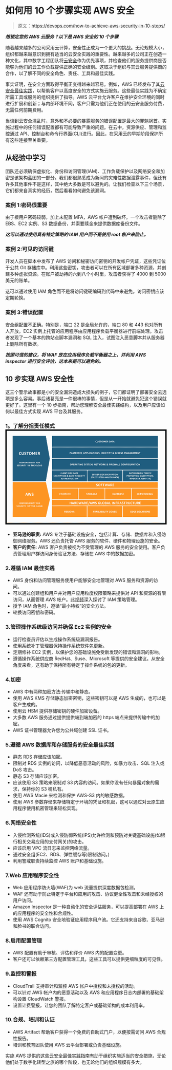 # 如何用 10 个步骤实现 AWS 安全

> 原文：<https://devops.com/how-to-achieve-aws-security-in-10-steps/>

***想锁定您的 AWS 云服务？以下是 AWS 安全的 10 个步骤***

随着越来越多的公司采用云计算，安全性正成为一个更大的挑战。无论规模大小，组织都越来越意识到拥有适当的云安全实践的重要性。越来越多的公司正在创造一种文化，其中数字工程团队将[云安全](https://devops.com/practical-approaches-to-long-term-cloud-native-security/)作为优先事项，并检查他们的服务提供商是否能够为他们的云工作负载提供正确的安全级别。这取决于组织与其云服务提供商的合作，以了解不同的安全角色、责任、工具和最佳实践。

事实证明，在安全方面取得平衡正变得越来越容易。例如，AWS 已经发布了其[云安全最佳实践](https://aws.github.io/aws-eks-best-practices/)，以帮助客户以高度安全的方式实施云服务。这些最佳实践为不确定所需工具或服务的组织提供了指导。AWS 云平台允许客户在维护安全环境的同时进行扩展和创新；与内部环境不同，客户只需为他们正在使用的云安全服务付费，无需任何前期费用。

当谈到云安全混乱时，意外和不必要的暴露服务的错误配置是最大的罪魁祸首。实施过程中的任何错误配置都有可能导致严重的问题。在云中，资源供应、管理和监控通过 API、控制台和命令行界面(CLI)进行。因此，在采用云的早期阶段保护所有这些连接至关重要。

## 从经验中学习

团队还必须确保虚拟化、身份和访问管理(IAM)、工作负载保护以及网络安全和加密是该架构蓝图的一部分。我们都很熟悉成为新闻的灾难性数据泄露事件，但还有许多其他事件不是这样，其中绝大多数是可以避免的。让我们检查以下三个场景，它们都来自真实的经历，然后看看如何避免该漏洞。

### 案例 1:密码很重要

由于根用户密码较弱，加上未配置 MFA，AWS 帐户遭到破坏。一个攻击者删除了 EBS、EC2 实例、S3 数据备份，并索要赎金来提供数据库备份文件。

***这可以通过使用具有特定策略的 IAM 用户而不是使用 root 帐户来防止。***

### 案例 2:可见的访问键

开发人员在脚本中发布了 AWS 访问和秘密访问密钥的开发帐户凭证，这些凭证位于公共 Git 存储库中。利用这些密钥，攻击者可以在所有区域部署多种资源，并创建多种虚拟资源。在账户被劫持的六到八个小时里，攻击者获得了 4000 到 5000 美元的账单。

这可以通过使用 IAM 角色而不是将访问键硬编码到代码中来避免。访问密钥应该定期轮换。

### 案例 3:错误配置

安全组配置不正确。特别是，端口 22 是全局允许的，端口 80 和 443 也对所有人开放。EC2 实例上托管的应用程序由应用程序负载平衡器进行前端处理。攻击者发现了一个基本的跨站点脚本漏洞和 SQL 注入，试图注入恶意脚本并从服务器上删除所有数据。

***按照可信的建议，将 WAF 放在应用程序负载平衡器之上，并利用 AWS inspector 进行安全评估，这本来是可以避免的。***

## 10 步实现 AWS 安全性

这三个警示故事都是小的安全漏洞造成大损失的例子，它们都证明了部署安全云选项是多么容易。事后诸葛亮是一件很棒的事情，但是从一开始就避免犯这个错误就更好了。这里有一个 10 步指南，帮助您理解安全最佳实践结构，以及用户应该如何以最佳方式实现 AWS 平台及其服务。

### **1。了解分担责任模式![](img/aba7e3ce1563bf89dc6bc0ae6c52d787.png)**

*   **亚马逊的职责:** AWS 专注于基础设施安全，包括计算、存储、数据库和入侵防御网络服务。AWS 还负责托管 AWS 服务的软件、硬件和物理设施的安全。
*   **客户的责任:** AWS 客户负责被视为不受管理的 AWS 服务的安全使用。客户负责管理用户群访问身份验证方法、存储在 AWS 中的数据加密。

### 2.遵循 IAM 最佳实践

*   AWS 身份和访问管理服务使用户能够安全地管理对 AWS 服务和资源的访问。
*   可以通过创建组和用户并对用户应用粒度权限策略来提供对 API 和资源的有限访问，从而管理 AWS 帐户。此[视频](https://www.youtube.com/watch?v=YQsK4MtsELU)深入探讨了 IAM 策略管理。
*   授予 IAM 角色时，遵循“最小特权”的安全方法。
*   轮换访问密钥和密码。

### 3.管理操作系统级访问并确保 Ec2 实例的安全

*   运行检查员评估以生成操作系统级漏洞报告。
*   使用系统补丁管理器保持操作系统软件包更新。
*   定期修补 EC2 实例，以保护您的基础设施免受新发现的错误和漏洞的影响。
*   遵循操作系统供应商 RedHat、Suse、Microsoft 等提供的安全建议。从安全角度来看，这有助于保持所有特定于操作系统的包的更新。

### 4.加密

*   AWS 中有两种加密方法:传输中和静态。
*   使用 AWS KMS 存储静态加密密钥，这些密钥可以是 AWS 生成的，也可以是客户生成的。
*   使用云 HSM 提供存储密钥的硬件加密设备。
*   大多数 AWS 服务通过提供提供端到端加密的 https 端点来提供传输中的加密。
*   AWS 证书管理器允许您为公共域创建 SSL 证书。

### 5.遵循 AWS 数据库和存储服务的安全最佳实践

*   静态 RDS 存储应该加密。
*   限制对 RDS 实例的访问，以降低恶意活动的风险，如暴力攻击、SQL 注入或 DoS 攻击。
*   静态 S3 存储应该加密。
*   应该使用 S3 策略来限制对 S3 内容的访问。如果你没有任何暴露对象的需求，保持你的 S3 桶私有。
*   使用 AWS Macie 来检测和保护 AWS-S3 内的敏感数据。
*   使用 AWS 参数存储来存储特定于环境的凭证和机密，这可以通过对云原生应用程序使用机密管理来轻松实现。

### 6.网络安全性

*   入侵检测系统(IDS)或入侵防御系统(IPS)允许检测和预防对关键基础设施(如银行相关交易应用的支付网关)的攻击。
*   应该启用 VPC 流日志来监控网络流量。
*   通过安全组(EC2、RDS、弹性缓存等)限制访问。)
*   利用警戒职责持续监控 AWS 账户和基础设施。

### 7.Web 应用程序安全性

*   Web 应用程序防火墙(WAF)为 web 流量提供深度数据包检测。
*   WAF 还有助于防止特定于平台和应用的攻击、协议健全性攻击和未经授权的用户访问。
*   Amazon Inspector 是一种自动化的安全评估服务，可以提高部署在 AWS 上的应用程序的安全性和合规性。
*   使用 AWS Cognito 安全地验证应用程序用户池。它还支持来自谷歌、亚马逊和脸书的联合访问。

### 8.启用配置管理

*   AWS 配置有助于审核、评估和评价 AWS 内的配置变更。
*   客户还可以依赖第三方配置管理工具，这些工具可以提供更细粒度的可见性。

### 9.监控和警报

*   CloudTrail 支持审计和监控 AWS 帐户中授权和未授权的活动。
*   可以针对 AWS 帐户内的恶意活动以及 AWS 和应用程序日志内部署的基础架构设置 CloudWatch 警报。
*   设置计费警报，让您的团队了解特定客户或基础架构的成本利用率。

### 10.合规、培训和认证

*   AWS Artifact 帮助客户获得一个免费的自助式门户，以便按需访问 AWS 合规性报告。
*   培训和教育团队使用 AWS 云平台部署或负责基础设施。

实施 AWS 提供的这些云安全最佳实践指南有助于组织实施适当的安全措施，无论他们处于数字化转型之旅的哪个阶段，也无论他们的组织规模有多大。